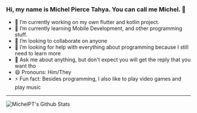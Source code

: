 ### Hi, my name is Michel Pierce Tahya. You can call me Michel. 👋

- 🔭 I’m currently working on my own flutter and kotlin project.
- 🌱 I’m currently learning Mobile Development, and other programming stuff.
- 👯 I’m looking to collaborate on anyone
- 🤔 I’m looking for help with everything about programming because I still need to learn more
- 💬 Ask me about anything, but don't expect you will get the reply that you want tho
- 😄 Pronouns: Him/They
- ⚡ Fun fact: Besides programming, I also like to play video games and play music

---

<img align="left" alt="MichelPT's Github Stats" src="https://github-readme-stats.vercel.app/apiMichelPT=anuraghazra&show_icons=true&$hide_border=true$theme=radical" />



<!--
**MichelPT/MichelPT** is a ✨ _special_ ✨ repository because its `README.md` (this file) appears on your GitHub profile.
- 📫 How to reach me: ...


-->




